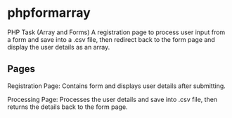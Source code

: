 # phpformarray
PHP Task (Array and Forms)
A registration page to process user input from a form and save into a .csv file, then redirect back to the form page and display the user details as an array.

## Pages
Registration Page: Contains form and displays user details after submitting.

Processing Page: Processes the user details and save into .csv file, then returns the details back to the form page.
